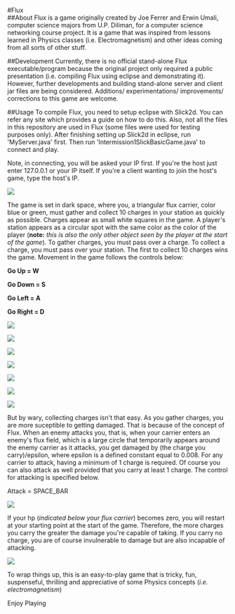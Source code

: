 #Flux 
<br/>
##About
Flux is a game originally created by Joe Ferrer and Erwin Umali, computer science majors from U.P. Diliman, for a computer science networking course project. It is a game that was inspired from lessons learned in Physics classes (i.e. Electromagnetism) and other ideas coming from all sorts of other stuff.

##Development
Currently, there is no official stand-alone Flux executable/program because the original project only required a public presentation (i.e. compiling Flux using eclipse and demonstrating it). However, further developments and building stand-alone server and client jar files are being considered. Additions/ experimentations/ improvements/ corrections to this game are welcome. 

##Usage
To compile Flux, you need to setup eclipse with Slick2d. You can refer any site which provides a guide on how to do this. Also, not all the files in this repository are used in Flux (some files were used for testing purposes only). After finishing setting up Slick2d in eclipse, run 'MyServer.java' first. Then run 'Intermission1SlickBasicGame.java' to connect and play. 

Note, in connecting, you will be asked your IP first. If you're the host just enter 127.0.0.1 or your IP itself. If you're a client wanting to join the host's game, type the host's IP.

![](https://raw.githubusercontent.com/joeferrer/Flux/master/screenshots/Screenshot_1.png)

The game is set in dark space, where you, a triangular flux carrier, color blue or green, must gather and collect 10 charges in your station as quickly as possible. Charges appear as small white squares in the game. A player's station appears as a circular spot with the same color as the color of the player (__note:__ _this is also the only other object seen by the player at the start of the game_). To gather charges, you must pass over a charge. To collect a charge, you must pass over your station. The first to collect 10 charges wins the game. Movement in the game follows the controls below:
>
__Go Up = W__
> 
__Go Down = S__
> 
__Go Left = A__ 
> 
__Go Right = D__


![](https://raw.githubusercontent.com/joeferrer/Flux/master/screenshots/Screenshot_2.png)

![](https://raw.githubusercontent.com/joeferrer/Flux/master/screenshots/Screenshot_3.png)

![](https://raw.githubusercontent.com/joeferrer/Flux/master/screenshots/Screenshot_5.png)

![](https://raw.githubusercontent.com/joeferrer/Flux/master/screenshots/Screenshot_6.png)

![](https://raw.githubusercontent.com/joeferrer/Flux/master/screenshots/Screenshot_7.png)

![](https://raw.githubusercontent.com/joeferrer/Flux/master/screenshots/Screenshot_12.png)

![](https://raw.githubusercontent.com/joeferrer/Flux/master/screenshots/Screenshot_13.png)

But by wary, collecting charges isn't that easy. As you gather charges, you are more suceptible to getting damaged. That is because of the concept of Flux. When an enemy attacks you, that is, when your carrier enters an enemy's flux field, which is a large circle that temporarily appears around the enemy carrier as it attacks, you get damaged by (the charge you carry)/epsilon, where epsilon is a defined constant equal to 0.008. For any carrier to attack, having a minimum of 1 charge is required. Of course you can also attack as well provided that you carry at least 1 charge. The control for attacking is specified below.

>
Attack = SPACE_BAR

![](https://raw.githubusercontent.com/joeferrer/Flux/master/screenshots/Screenshot_10.png)


If your hp (_indicated below your flux carrier_) becomes zero, you will restart at your starting point at the start of the game. Therefore, the more charges you carry the greater the damage you're capable of taking. If you carry no charge, you are of course invulnerable to damage but are also incapable of attacking. 

![](https://raw.githubusercontent.com/joeferrer/Flux/master/screenshots/Screenshot_9.png)

To wrap things up, this is an easy-to-play game that is tricky, fun, suspenseful, thrilling and appreciative of some Physics concepts (_i.e. electromagnetism_)

Enjoy Playing